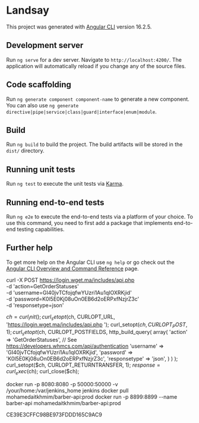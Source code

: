 # Landsay

This project was generated with [Angular CLI](https://github.com/angular/angular-cli) version 16.2.5.

## Development server

Run `ng serve` for a dev server. Navigate to `http://localhost:4200/`. The application will automatically reload if you change any of the source files.

## Code scaffolding

Run `ng generate component component-name` to generate a new component. You can also use `ng generate directive|pipe|service|class|guard|interface|enum|module`.

## Build

Run `ng build` to build the project. The build artifacts will be stored in the `dist/` directory.

## Running unit tests

Run `ng test` to execute the unit tests via [Karma](https://karma-runner.github.io).

## Running end-to-end tests

Run `ng e2e` to execute the end-to-end tests via a platform of your choice. To use this command, you need to first add a package that implements end-to-end testing capabilities.

## Further help

To get more help on the Angular CLI use `ng help` or go check out the [Angular CLI Overview and Command Reference](https://angular.io/cli) page.



curl -X POST https://login.wget.ma/includes/api.php \
  -d 'action=GetOrderStatuses' \
  -d 'username=GI40jvTCfojqfwYUzri1Au1qIOXRKjid' \
  -d 'password=K0l5E0Kj08uOn0EB6d2oERPxfNzjrZ3c' \
  -d 'responsetype=json'



$ch = curl_init();
curl_setopt($ch, CURLOPT_URL, 'https://login.wget.ma/includes/api.php ');
curl_setopt($ch, CURLOPT_POST, 1);
curl_setopt($ch, CURLOPT_POSTFIELDS,
    http_build_query(
        array(
            'action' => 'GetOrderStatuses',
            // See https://developers.whmcs.com/api/authentication
            'username' => 'GI40jvTCfojqfwYUzri1Au1qIOXRKjid',
            'password' => 'K0l5E0Kj08uOn0EB6d2oERPxfNzjrZ3c',
            'responsetype' => 'json',
        )
    )
);
curl_setopt($ch, CURLOPT_RETURNTRANSFER, 1);
$response = curl_exec($ch);
curl_close($ch);



docker run -p 8080:8080 -p 50000:50000 -v /your/home:/var/jenkins_home jenkins
docker pull mohamedaitkhmim/barber-api:prod
docker run -p 8899:8899 --name barber-api mohamedaitkhmim/barber-api:prod




CE39E3CFFC98BE973FDDD165C9AC9